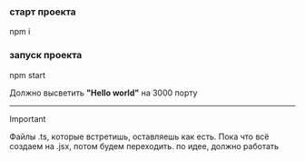 ### старт проекта

npm i

### запуск проекта

npm start

Должно высветить __"Hello world"__ на 3000 порту

---

> [!IMPORTANT]
> Файлы .ts, которые встретишь, оставляешь как есть. Пока что всё создаем на .jsx, потом будем переходить. по идее, должно работать